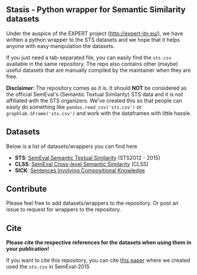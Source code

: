 ## Stasis - Python wrapper for Semantic Similarity datasets

Under the auspice of the EXPERT project (http://expert-itn.eu/), we have written a python wrapper to the STS datasets and we hope that it helps anyone with easy manipulation the datasets. 

If you just need a tab-separated file, you can easily find the `sts.csv` available in the same repository. The repo also contains other (maybe) useful datasets that are manually compiled by the maintainer when they are free. 

**Disclaimer**: The repository comes as it is. It should **NOT** be considered as the official SemEval's (Semantic Textual Similarity) STS data and it is not affiliated with the STS organizers. We've created this so that people can easily do something like `pandas.read_csv('sts.csv')`  or `graphlab.SFrame('sts.csv')` and work with the dataframes with little hassle.

## Datasets

Below is a list of datasets/wrappers you can find here

 - **STS**: [SemEval Semantic Textual Similarity](http://alt.qcri.org/semeval2016/task1/) (STS2012 - 2015)
 - **CLSS**: [SemEval Cross-level Semantic Similarity](http://alt.qcri.org/semeval2014/task3/) (CLSS)
 - **SICK**: [Sentences Involving Compositional Knowledge](http://www.lrec-conf.org/proceedings/lrec2014/pdf/363_Paper.pdf) 
 
## Contribute

Please feel free to add datasets/wrappers to the repository. Or post an issue to request for wrappers to the repository. 


## Cite

**Please cite the respective references for the datasets when using them in your publication!** 

If you want to cite this repository, you can cite [this paper](http://www.aclweb.org/anthology/S15-2015) where we created used the `sts.csv` in SemEval-2015 
